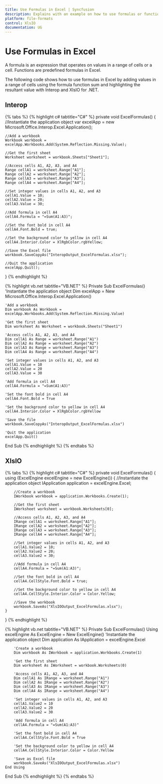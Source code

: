 ```yaml
---
title: Use Formulas in Excel | Syncfusion
description: Explains with an example on how to use formulas or functions (predefined formulas) in Excel using Interop and XlsIO.
platform: file-formats
control: XlsIO
documentation: UG
---
```


# Use Formulas in Excel

A formula is an expression that operates on values in a range of cells or a cell. Functions are predefined formulas in Excel.

The following code shows how to use formulas in Excel by adding values in a range of cells using the formula function sum and highlighting the resultant value with Interop and XlsIO for .NET.

## Interop

{% tabs %}
{% highlight c# tabtitle="C#" %}
private void ExcelFormulas()
{
    //Instantiate the application object
    var excelApp = new Microsoft.Office.Interop.Excel.Application();

    //Add a workbook
    Workbook workbook = excelApp.Workbooks.Add(System.Reflection.Missing.Value);

    //Get the first sheet
    Worksheet worksheet = workbook.Sheets["Sheet1"];

    //Access cells A1, A2, A3, and A4
    Range cellA1 = worksheet.Range["A1"];
    Range cellA2 = worksheet.Range["A2"];
    Range cellA3 = worksheet.Range["A3"];
    Range cellA4 = worksheet.Range["A4"];

    //Set integer values in cells A1, A2, and A3
    cellA1.Value = 10;
    cellA2.Value = 20;
    cellA3.Value = 30;

    //Add formula in cell A4
    cellA4.Formula = "=Sum(A1:A3)";

    //Set the font bold in cell A4
    cellA4.Font.Bold = true;

    //Set the background color to yellow in cell A4
    cellA4.Interior.Color = XlRgbColor.rgbYellow;

    //Save the Excel file
    workbook.SaveCopyAs("InteropOutput_ExcelFormulas.xlsx");

    //Quit the application
    excelApp.Quit();
}
{% endhighlight %}

{% highlight vb.net tabtitle="VB.NET" %}
Private Sub ExcelFormulas()
    'Instantiate the application object
    Dim excelApp = New Microsoft.Office.Interop.Excel.Application()

    'Add a workbook
    Dim workbook As Workbook = excelApp.Workbooks.Add(System.Reflection.Missing.Value)

    'Get the first sheet
    Dim worksheet As Worksheet = workbook.Sheets("Sheet1")

    'Access cells A1, A2, A3, and A4
    Dim cellA1 As Range = worksheet.Range("A1")
    Dim cellA2 As Range = worksheet.Range("A2")
    Dim cellA3 As Range = worksheet.Range("A3")
    Dim cellA4 As Range = worksheet.Range("A4")

    'Set integer values in cells A1, A2, and A3
    cellA1.Value = 10
    cellA2.Value = 20
    cellA3.Value = 30

    'Add formula in cell A4
    cellA4.Formula = "=Sum(A1:A3)"

    'Set the font bold in cell A4
    cellA4.Font.Bold = True

    'Set the background color to yellow in cell A4
    cellA4.Interior.Color = XlRgbColor.rgbYellow

    'Save the file
    workbook.SaveCopyAs("InteropOutput_ExcelFormulas.xlsx")

    'Quit the application
    excelApp.Quit()
End Sub
{% endhighlight %}
{% endtabs %}

## XlsIO

{% tabs %}
{% highlight c# tabtitle="C#" %}
private void ExcelFormulas()
{
    using (ExcelEngine excelEngine = new ExcelEngine())
    {
        //Instantiate the application object
        IApplication application = excelEngine.Excel;

        //Create a workbook
        IWorkbook workbook = application.Workbooks.Create(1);

        //Get the first sheet
        IWorksheet worksheet = workbook.Worksheets[0];

        //Access cells A1, A2, A3, and A4
        IRange cellA1 = worksheet.Range["A1"];
        IRange cellA2 = worksheet.Range["A2"];
        IRange cellA3 = worksheet.Range["A3"];
        IRange cellA4 = worksheet.Range["A4"];

        //Set integer values in cells A1, A2, and A3
        cellA1.Value2 = 10;
        cellA2.Value2 = 20;
        cellA3.Value2 = 30;

        //Add formula in cell A4
        cellA4.Formula = "=Sum(A1:A3)";

        //Set the font bold in cell A4
        cellA4.CellStyle.Font.Bold = true;

        //Set the background color to yellow in cell A4
        cellA4.CellStyle.Interior.Color = Color.Yellow;

        //Save the workbook
        workbook.SaveAs("XlsIOOutput_ExcelFormulas.xlsx");
    }
}
{% endhighlight %}

{% highlight vb.net tabtitle="VB.NET" %}
Private Sub ExcelFormulas()
    Using excelEngine As ExcelEngine = New ExcelEngine()
        'Instantiate the application object
        Dim application As IApplication = excelEngine.Excel

        'Create a workbook
        Dim workbook As IWorkbook = application.Workbooks.Create(1)

        'Get the first sheet
        Dim worksheet As IWorksheet = workbook.Worksheets(0)

        'Access cells A1, A2, A3, and A4
        Dim cellA1 As IRange = worksheet.Range("A1")
        Dim cellA2 As IRange = worksheet.Range("A2")
        Dim cellA3 As IRange = worksheet.Range("A3")
        Dim cellA4 As IRange = worksheet.Range("A4")

        'Set integer values in cells A1, A2, and A3
        cellA1.Value2 = 10
        cellA2.Value2 = 20
        cellA3.Value2 = 30

        'Add formula in cell A4
        cellA4.Formula = "=Sum(A1:A3)"

        'Set the font bold in cell A4
        cellA4.CellStyle.Font.Bold = True

        'Set the background color to yellow in cell A4
        cellA4.CellStyle.Interior.Color = Color.Yellow

        'Save as Excel file
        workbook.SaveAs("XlsIOOutput_ExcelFormulas.xlsx")
    End Using
End Sub
{% endhighlight %}
{% endtabs %}
